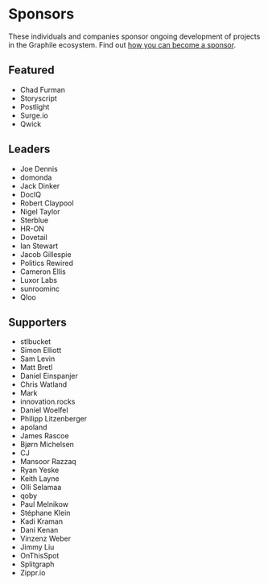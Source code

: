 # Sponsors

These individuals and companies sponsor ongoing development of projects in the
Graphile ecosystem. Find out
[how you can become a sponsor](https://graphile.org/sponsor/).

## Featured

- Chad Furman
- Storyscript
- Postlight
- Surge.io
- Qwick

## Leaders

- Joe Dennis
- domonda
- Jack Dinker
- DocIQ
- Robert Claypool
- Nigel Taylor
- Sterblue
- HR-ON
- Dovetail
- Ian Stewart
- Jacob Gillespie
- Politics Rewired
- Cameron Ellis
- Luxor Labs
- sunroominc
- Qloo

## Supporters

- stlbucket
- Simon Elliott
- Sam Levin
- Matt Bretl
- Daniel Einspanjer
- Chris Watland
- Mark
- innovation.rocks
- Daniel Woelfel
- Philipp Litzenberger
- apoland
- James Rascoe
- Bjørn Michelsen
- CJ
- Mansoor Razzaq
- Ryan Yeske
- Keith Layne
- Olli Selamaa
- qoby
- Paul Melnikow
- Stéphane Klein
- Kadi Kraman
- Dani Kenan
- Vinzenz Weber
- Jimmy Liu
- OnThisSpot
- Splitgraph
- Zippr.io

